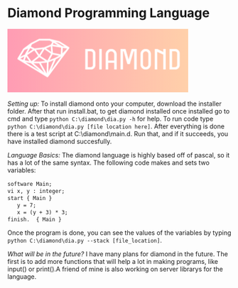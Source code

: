 # Diamond Programming Language
![Diamond logo](/images/logo.PNG)

*Setting up:*
To install diamond onto your computer, download the installer folder. After that run install.bat, to get diamond installed once installed go to cmd and type ```python C:\diamond\dia.py -h``` for help. To run code type ```python C:\diamond\dia.py [file location here]```. After everything is done there is a test script at C:\diamond\main.d. Run that, and if it succeeds, you have installed diamond succesfully.

*Language Basics:*
The diamond language is highly based off of pascal, so it has a lot of the same syntax. The following code makes and sets two variables: 
```
software Main;
vi x, y : integer;
start { Main }
   y = 7;
   x = (y + 3) * 3;
finish.  { Main }
```

Once the program is done, you can see the values of the variables by typing ```python C:\diamond\dia.py --stack [file_location]```. 

*What will be in the future?*
I have many plans for diamond in the future. The first is to add more functions that will help a lot in making programs, like input() or print().A friend of mine is also working on server librarys for the language.
